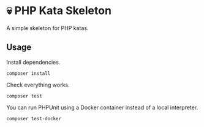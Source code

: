# 💀 PHP Kata Skeleton

A simple skeleton for PHP katas.

## Usage

Install dependencies.

```shell
composer install
```

Check everything works.

```shell
composer test
```

You can run PHPUnit using a Docker container instead of a local interpreter.

```shell
composer test-docker
```
